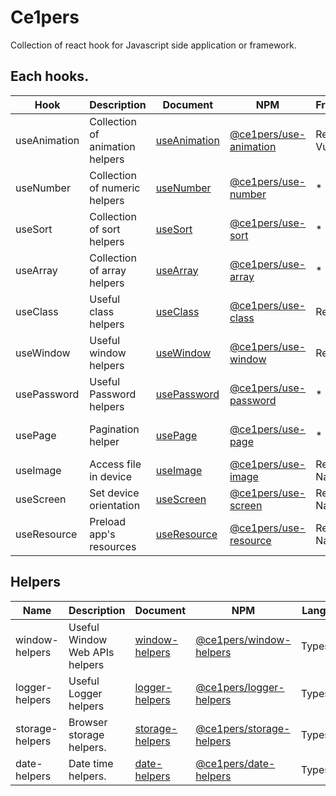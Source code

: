 # Ce1pers

Collection of react hook for Javascript side application or framework.

## Each hooks.

|Hook|Description|Document|NPM|Framework|Language|
| - | - | - | - | - | - |
|useAnimation|Collection of animation helpers|[useAnimation](https://github.com/code1iners/ce1pers/tree/production/useAnimation)|[@ce1pers/use-animation](https://www.npmjs.com/package/@ce1pers/use-animation)| React, Vue? | Typescript |
|useNumber|Collection of numeric helpers|[useNumber](https://github.com/code1iners/ce1pers/tree/production/useNumber)|[@ce1pers/use-number](https://www.npmjs.com/package/@ce1pers/use-number)| * | Typescript |
|useSort|Collection of sort helpers|[useSort](https://github.com/code1iners/ce1pers/tree/production/useSort)|[@ce1pers/use-sort](https://www.npmjs.com/package/@ce1pers/use-sort)| * | Typescript |
|useArray|Collection of array helpers|[useArray](https://github.com/code1iners/ce1pers/tree/production/useArray)|[@ce1pers/use-array](https://www.npmjs.com/package/@ce1pers/use-array)| * | Typescript |
|useClass|Useful class helpers|[useClass](https://github.com/code1iners/ce1pers/tree/production/useClass)|[@ce1pers/use-class](https://www.npmjs.com/package/@ce1pers/use-class)| React | Typescript |
|useWindow|Useful window helpers|[useWindow](https://github.com/code1iners/ce1pers/tree/production/useWindow)|[@ce1pers/use-window](https://www.npmjs.com/package/@ce1pers/use-window)| React, * | Typescript |
|usePassword|Useful Password helpers|[usePassword](https://github.com/code1iners/ce1pers/tree/production/usePassword)|[@ce1pers/use-password](https://www.npmjs.com/package/@ce1pers/use-password)|*|Javascript & Typescript|
|usePage|Pagination helper|[usePage](https://github.com/code1iners/ce1pers/tree/production/usePage)|[@ce1pers/use-page](https://www.npmjs.com/package/@ce1pers/use-page)|*|Javascript & Typescript|
|useImage|Access file in device|[useImage](https://github.com/code1iners/ce1pers/tree/production/useImage)| [@ce1pers/use-image](https://www.npmjs.com/package/@ce1pers/use-image)| React Native| Javascript |
|useScreen|Set device orientation|[useScreen](https://github.com/code1iners/ce1pers/tree/production/useScreen)|[@ce1pers/use-screen](https://www.npmjs.com/package/@ce1pers/use-screen)| React Native | Javascript |
| useResource | Preload app's resources |[useResource](https://github.com/code1iners/ce1pers/tree/production/useResource)|[@ce1pers/use-resource](https://www.npmjs.com/package/@ce1pers/use-resource)| React Native | Javascript |

## Helpers

|Name|Description|Document|NPM|Language|
| - | - | - | - | - |
|window-helpers|Useful Window Web APIs helpers|[window-helpers](https://github.com/code1iners/ce1pers/tree/production/window-helpers)|[@ce1pers/window-helpers](https://www.npmjs.com/package/@ce1pers/window-helpers)| Typescript |
|logger-helpers|Useful Logger helpers|[logger-helpers](https://github.com/code1iners/ce1pers/tree/production/logger-helpers)|[@ce1pers/logger-helpers](https://www.npmjs.com/package/@ce1pers/logger-helpers)| Typescript |
|storage-helpers|Browser storage helpers.|[storage-helpers](https://github.com/code1iners/ce1pers/tree/production/storage-helpers)|[@ce1pers/storage-helpers](https://www.npmjs.com/package/@ce1pers/storage-helpers)| Typescript |
|date-helpers|Date time helpers.|[date-helpers](https://github.com/code1iners/ce1pers/tree/production/date-helpers)|[@ce1pers/date-helpers](https://www.npmjs.com/package/@ce1pers/date-helpers)| Typescript |
